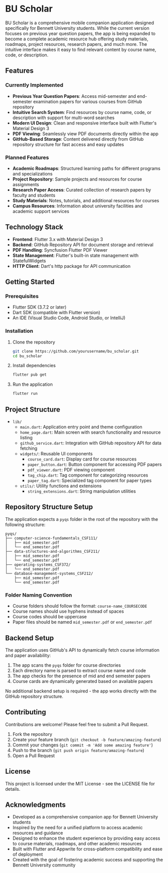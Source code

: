 # BU Scholar

BU Scholar is a comprehensive mobile companion application designed specifically for Bennett University students. While the current version focuses on previous year question papers, the app is being expanded to become a complete academic resource hub offering study materials, roadmaps, project resources, research papers, and much more. The intuitive interface makes it easy to find relevant content by course name, code, or description.


## Features

### Currently Implemented
- **Previous Year Question Papers**: Access mid-semester and end-semester examination papers for various courses from GitHub repository
- **Intuitive Search System**: Find resources by course name, code, or description with support for multi-word searches
- **Modern UI Design**: Clean and responsive interface built with Flutter's Material Design 3
- **PDF Viewing**: Seamlessly view PDF documents directly within the app
- **GitHub-Based Storage**: Content delivered directly from GitHub repository structure for fast access and easy updates

### Planned Features
- **Academic Roadmaps**: Structured learning paths for different programs and specializations
- **Project Repository**: Sample projects and resources for course assignments
- **Research Paper Access**: Curated collection of research papers by faculty and students
- **Study Materials**: Notes, tutorials, and additional resources for courses
- **Campus Resources**: Information about university facilities and academic support services

## Technology Stack

- **Frontend**: Flutter 3.x with Material Design 3
- **Backend**: GitHub Repository API for document storage and retrieval
- **PDF Handling**: Syncfusion Flutter PDF Viewer
- **State Management**: Flutter's built-in state management with StatefulWidgets
- **HTTP Client**: Dart's http package for API communication

## Getting Started

### Prerequisites

- Flutter SDK (3.7.2 or later)
- Dart SDK (compatible with Flutter version)
- An IDE (Visual Studio Code, Android Studio, or IntelliJ)

### Installation

1. Clone the repository
   ```bash
   git clone https://github.com/yourusername/bu_scholar.git
   cd bu_scholar
   ```

2. Install dependencies
   ```bash
   flutter pub get
   ```

3. Run the application
   ```bash
   flutter run
   ```

## Project Structure

- `lib/`
  - `main.dart`: Application entry point and theme configuration
  - `home_page.dart`: Main screen with search functionality and resource listing
  - `github_service.dart`: Integration with GitHub repository API for data fetching
  - `widgets/`: Reusable UI components
    - `course_card.dart`: Display card for course resources
    - `paper_button.dart`: Button component for accessing PDF papers
    - `pdf_viewer.dart`: PDF viewing component
    - `tag_chip.dart`: Tag component for categorizing resources
    - `paper_tag.dart`: Specialized tag component for paper types
  - `utils/`: Utility functions and extensions
    - `string_extensions.dart`: String manipulation utilities

## Repository Structure Setup

The application expects a `pyqs` folder in the root of the repository with the following structure:

```
pyqs/
├── computer-science-fundamentals_CSF111/
│   ├── mid_semester.pdf
│   └── end_semester.pdf
├── data-structures-and-algorithms_CSF211/
│   ├── mid_semester.pdf
│   └── end_semester.pdf
├── operating-systems_CSF372/
│   └── end_semester.pdf
└── database-management-systems_CSF212/
    ├── mid_semester.pdf
    └── end_semester.pdf
```

### Folder Naming Convention
- Course folders should follow the format: `course-name_COURSECODE`
- Course names should use hyphens instead of spaces
- Course codes should be uppercase
- Paper files should be named `mid_semester.pdf` or `end_semester.pdf`

## Backend Setup

The application uses GitHub's API to dynamically fetch course information and paper availability:

1. The app scans the `pyqs` folder for course directories
2. Each directory name is parsed to extract course name and code
3. The app checks for the presence of mid and end semester papers
4. Course cards are dynamically generated based on available papers

No additional backend setup is required - the app works directly with the GitHub repository structure.

## Contributing

Contributions are welcome! Please feel free to submit a Pull Request.

1. Fork the repository
2. Create your feature branch (`git checkout -b feature/amazing-feature`)
3. Commit your changes (`git commit -m 'Add some amazing feature'`)
4. Push to the branch (`git push origin feature/amazing-feature`)
5. Open a Pull Request

## License

This project is licensed under the MIT License - see the LICENSE file for details.

## Acknowledgments

- Developed as a comprehensive companion app for Bennett University students
- Inspired by the need for a unified platform to access academic resources and guidance
- Designed to enhance the student experience by providing easy access to course materials, roadmaps, and other academic resources
- Built with Flutter and Appwrite for cross-platform compatibility and ease of deployment
- Created with the goal of fostering academic success and supporting the Bennett University community
